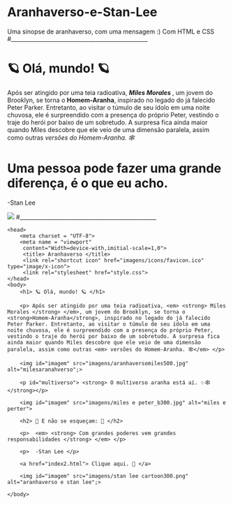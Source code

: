 # Aranhaverso-e-Stan-Lee
Uma sinopse de aranhaverso, com uma mensagem :)
Com HTML e CSS
#_________________________________________________
<h1> 🪐 Olá, mundo! 🪐 </h1>
    <p> Após ser atingido por uma teia radioativa, <em> <strong> Miles Morales </strong> </em>, um jovem do Brooklyn, se torna o <strong>Homem-Aranha</strong>, inspirado no legado do já falecido Peter Parker. Entretanto, ao visitar o túmulo de seu ídolo em uma noite chuvosa, ele é surpreendido com a presença do próprio Peter, vestindo o traje do herói por baixo de um sobretudo. A surpresa fica ainda maior quando Miles descobre que ele veio de uma dimensão paralela, assim como outras <em> versões do Homem-Aranha. 🕸</em> </p>
<h1> Uma pessoa pode fazer uma grande diferença, é o que eu acho. </h1>
    <p> -Stan Lee </p>
<img src="https://cdn.pixabay.com/photo/2020/12/09/11/29/stan-lee-5817167_960_720.png"><img>
#_________________________________________________
<!DOCTYPE html>
<html lang="pt-br">

    <head>
        <meta charset = "UTF-8">
        <meta name = "viewport"
         content="Width=device-with,imitial-scale=1,0">
         <title> Aranhaverso </title>
         <link rel="shortcut icon" href="imagens/icons/favicon.ico" type="image/x-icon">
         <link rel="stylesheet" href="style.css">
    </head>
    <body>
        <h1> 🪐 Olá, mundo! 🪐 </h1>
       
        <p> Após ser atingido por uma teia radioativa, <em> <strong> Miles Morales </strong> </em>, um jovem do Brooklyn, se torna o <strong>Homem-Aranha</strong>, inspirado no legado do já falecido Peter Parker. Entretanto, ao visitar o túmulo de seu ídolo em uma noite chuvosa, ele é surpreendido com a presença do próprio Peter, vestindo o traje do herói por baixo de um sobretudo. A surpresa fica ainda maior quando Miles descobre que ele veio de uma dimensão paralela, assim como outras <em> versões do Homem-Aranha. 🕸</em> </p>

        <img id="imagem" src="imagens/aranhaversomiles500.jpg" alt="milesaranahverso";>

        <p id="multiverso"> <strong> O multiverso aranha está aí. ✨🕸 </strong></p>

        <img id="imagem" src="imagens/miles e peter_b300.jpg" alt="miles e perter">

        <h2> 🙂 E não se esqueçam: 🙂 </h2> 

        <p>  <em> <strong> Com grandes poderes vem grandes responsabilidades </strong> </em> </p>
       
        <p>  -Stan Lee </p>
        
        <a href="index2.html"> Clique aqui. 🙂 </a>

        <img id="imagem" src="imagens/stan lee cartoon300.png" alt="aranhaverso e stan lee";>
        
    </body>

</html>
